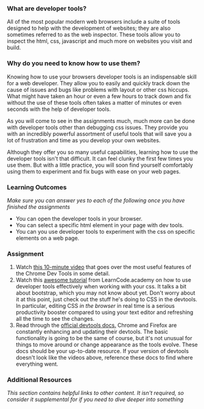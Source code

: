 ### What are developer tools?
All of the most popular modern web browsers include a suite of tools designed to help
with the development of websites; they are also sometimes referred to as the web
inspector. These tools allow you to inspect the html, css, javascript and much
more on websites you visit and build.


### Why do you need to know how to use them?
Knowing how to use your browsers developer tools is an indispensable skill for a web
developer. They allow you to easily and quickly track down the cause of issues and
bugs like problems with layout or other css hiccups. What might have taken an hour
or even a few hours to track down and fix without the use of these tools often takes
a matter of minutes or even seconds with the help of developer tools.

As you will come to see in the assignments much, much more can be done with developer
tools other than debugging css issues. They provide you with an incredibly powerful
assortment of useful tools that will save you a lot of frustration and time as you
develop your own websites.

Although they offer you so many useful capabilities, learning how to use the
developer tools isn't that difficult. It can feel clunky the first few times you
use them. But with a little practice, you will soon find yourself comfortably
using them to experiment and fix bugs with ease on your web pages.

### Learning Outcomes
*Make sure you can answer yes to each of the following once you have finished the assignments*

* You can open the developer tools in your browser.
* You can select a specific html element in your page with dev tools.
* You can you use developer tools to experiment with the css on specific elements on a web page.

### Assignment
1. Watch [this 10-minute video](https://www.youtube.com/watch?v=wcFnnxfA70g) that goes over the most useful features of the Chrome Dev Tools in some detail.
2. Watch this [awesome tutorial](https://www.youtube.com/watch?v=Z3HGJsNLQ1E) from LearnCode.academy
on how to use developer tools effectively when working with your css.  It talks a bit about bootstrap, which you may not know about yet.  Don't worry about it at this point, just check out the stuff he's doing to CSS in the devtools.  In particular, editing CSS _in the browser_ in real time is a serious productivity booster compared to using your text editor and refreshing all the time to see the changes.
3. Read through the [official devtools docs.](https://developers.google.com/web/tools/chrome-devtools/) Chrome and Firefox are constantly enhancing and updating their devtools.  The basic functionality is going to be the same of course, but it's not unusual for things to move around or change appearance as the tools evolve.  These docs should be your up-to-date resource.  If your version of devtools doesn't look like the videos above, reference these docs to find where everything went.


### Additional Resources
*This section contains helpful links to other content. It isn't required, so consider it supplemental for if you need to dive deeper into something*
